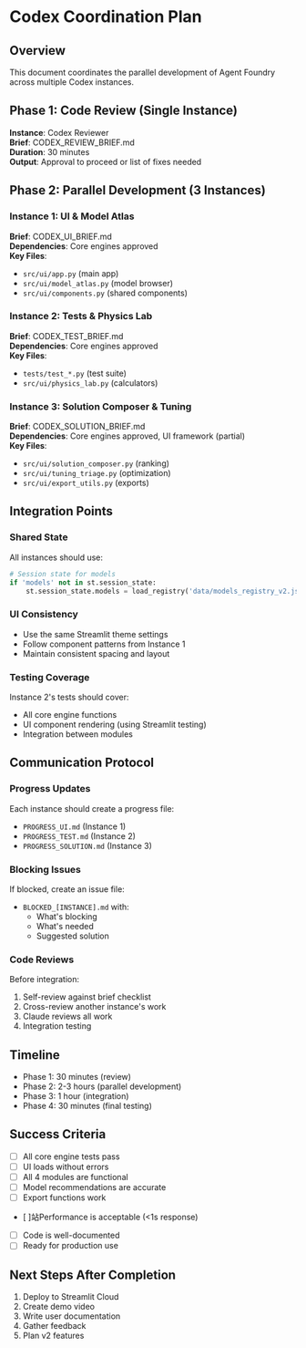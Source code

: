 # Codex Coordination Plan

## Overview
This document coordinates the parallel development of Agent Foundry across multiple Codex instances.

## Phase 1: Code Review (Single Instance)
**Instance**: Codex Reviewer  
**Brief**: CODEX_REVIEW_BRIEF.md  
**Duration**: 30 minutes  
**Output**: Approval to proceed or list of fixes needed  

## Phase 2: Parallel Development (3 Instances)

### Instance 1: UI & Model Atlas
**Brief**: CODEX_UI_BRIEF.md  
**Dependencies**: Core engines approved  
**Key Files**:
- `src/ui/app.py` (main app)
- `src/ui/model_atlas.py` (model browser)
- `src/ui/components.py` (shared components)

### Instance 2: Tests & Physics Lab  
**Brief**: CODEX_TEST_BRIEF.md  
**Dependencies**: Core engines approved  
**Key Files**:
- `tests/test_*.py` (test suite)
- `src/ui/physics_lab.py` (calculators)

### Instance 3: Solution Composer & Tuning
**Brief**: CODEX_SOLUTION_BRIEF.md  
**Dependencies**: Core engines approved, UI framework (partial)  
**Key Files**:
- `src/ui/solution_composer.py` (ranking)
- `src/ui/tuning_triage.py` (optimization)
- `src/ui/export_utils.py` (exports)

## Integration Points

### Shared State
All instances should use:
```python
# Session state for models
if 'models' not in st.session_state:
    st.session_state.models = load_registry('data/models_registry_v2.json')
```

### UI Consistency
- Use the same Streamlit theme settings
- Follow component patterns from Instance 1
- Maintain consistent spacing and layout

### Testing Coverage
Instance 2's tests should cover:
- All core engine functions
- UI component rendering (using Streamlit testing)
- Integration between modules

## Communication Protocol

### Progress Updates
Each instance should create a progress file:
- `PROGRESS_UI.md` (Instance 1)
- `PROGRESS_TEST.md` (Instance 2)  
- `PROGRESS_SOLUTION.md` (Instance 3)

### Blocking Issues
If blocked, create an issue file:
- `BLOCKED_[INSTANCE].md` with:
  - What's blocking
  - What's needed
  - Suggested solution

### Code Reviews
Before integration:
1. Self-review against brief checklist
2. Cross-review another instance's work
3. Claude reviews all work
4. Integration testing

## Timeline
- Phase 1: 30 minutes (review)
- Phase 2: 2-3 hours (parallel development)
- Phase 3: 1 hour (integration)
- Phase 4: 30 minutes (final testing)

## Success Criteria
- [ ] All core engine tests pass
- [ ] UI loads without errors
- [ ] All 4 modules are functional
- [ ] Model recommendations are accurate
- [ ] Export functions work
- [ ]站Performance is acceptable (<1s response)
- [ ] Code is well-documented
- [ ] Ready for production use

## Next Steps After Completion
1. Deploy to Streamlit Cloud
2. Create demo video
3. Write user documentation
4. Gather feedback
5. Plan v2 features